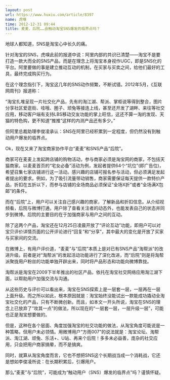 ```yaml
---
layout: post
url: https://www.huxiu.com/article/8397
name: 虎嗅
time: 2012-12-31 09:44
title: 麦麦、后院……会触动淘宝SNS爆发的临界点吗？
---
```

地球人都知道，SNS是淘宝心中长久的痛。

针对淘宝的SNS，虎嗅此前的报道中说：阿里内部的共识已清楚——淘宝不是要打造一款大而全的SNS产品，而是在理念上将淘宝本身视作UGC，即是SNS化的平台。阿里要做的事是建立推动互动的机制，在买家与买卖之间，给他们最好的工具，最终完成购买行为。

在这个理念指引下，淘宝这几年的SNS动作频繁，不断试错。2012年5月，《互联网周刊》报道称：

“淘宝扎堆呈现一片社交化产品，先有的淘江湖、帮派、掌柜说等得到整合，图片分享社区爱逛街、哇哦、圈子、顽兔等接连上线，甚至还开发了湖畔、来往等社交应用，移动客户端有支持LBS移动交友功能的掌上旺信，这还不算一淘的发现、天猫的特色购，更不知道“推推”这样的内测产品还有多少。”

但阿里总裁助理李俊凌承认：SNS在阿里已经积累到一定程度，但仍然没有到触动用户爆发的临界点。

Ok，现在又来了淘宝商家协作平台“麦麦”和SNS产品“后院”。

商家可在麦麦上发起跨店铺的购物活动，参与商家必须是淘宝网的商家，不包括天猫商家。以麦麦首页的“宅女必备”活动为例，发起者提供64个“坑位”(即广告位)，希望召集七家店铺进行这一活动。感兴趣的店铺可报名参与活动，但必须满足发起者提出的要求。例如，为了吸引流量带动销售，商家需要保证每天提供一款特价产品，折扣在五折以下，而参与店铺的全场商品必须保证“全场X折”或者“全场满X包邮”的条件。

而在“后院”上，用户可以关注自己感兴趣的商家，了解新品和折扣信息。从介绍视频看，后院与微博打通，用户除了查看关注者的动态外，也能发表自己的状态并同步到微博。后院的主要目的在于加强商家与用户之间的互动。

除了这两个产品，淘宝还在12月25日凌晨开放了“评论互动”功能，即用户可以对宝贝评价详情页面的公开评论进行“回复”和“分享”，其中最大的变化是开放了买家与买家间的交流。

在微博上，有用户评价道，“麦麦”与“后院”本质上是对已有SNS产品“淘帮派”的改进升级。前者是对“淘帮派”的发起活动功能进行了深化改进，而“后院”则是将淘帮派聚拢用户粉丝的功能单独开辟出来，同时将产品形态和功能向微博靠拢。

淘帮派是淘宝在2009下半年推出的社区产品，依托在淘宝社交网络应用淘江湖下面，以帮助用户加强交流与沟通。

从这些历史与评价可以看出来，淘宝在SNS探索上是一层套一层，一层再在一层上面升级。而之所以如此，根本原因就是：淘宝始终没能试出一款能成功撬动全淘宝社交化的产品，只有不断微创新。而且，如本文一开头所说，淘宝在SNS的理念上已放弃了“攻其一点”的做法，所以现在的“一层套一层，一层升级一层”，可能也正是淘宝想要做的。

但是，这种在各个层面、角度加强淘宝的社交功能的做法，从淘宝角度可能说是一种策略，但用户未必领情。用微博用户“方雨007”的说法就是：淘宝论坛、淘帮派、淘江湖、顽兔、乐活+、U站、再来个后院！多多未必益善，庞杂的社交应用，只会把用户商家搞晕，而不是搞爽。

同时，就算从淘宝角度而言，它也不想把SNS这个长期战当成一个消耗战，它还是想如李俊凌所说：在长期积累后，引爆用户。

那么“麦麦”与“后院”，可能成为“触动用户（SNS）爆发的临界点”吗？谨慎怀疑。

